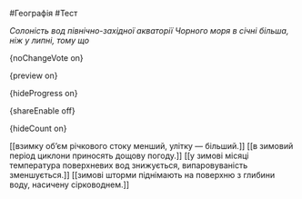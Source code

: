 #Географія #Тест

*Солоність вод північно-західної акваторії Чорного моря в січні більша, ніж у липні, тому що*

{noChangeVote on}

{preview on}

{hideProgress on}

{shareEnable off}

{hideCount on}

[[взимку об’єм річкового стоку менший, улітку — більший.]]
[[в зимовий період циклони приносять дощову погоду.]]
[[у зимові місяці температура поверхневих вод знижується, випаровуваність зменшується.]]
[[зимові шторми піднімають на поверхню з глибини воду, насичену сірководнем.]]
